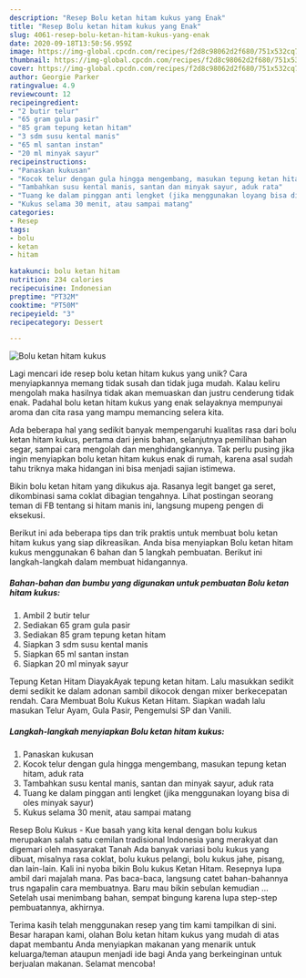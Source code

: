 ```yaml
---
description: "Resep Bolu ketan hitam kukus yang Enak"
title: "Resep Bolu ketan hitam kukus yang Enak"
slug: 4061-resep-bolu-ketan-hitam-kukus-yang-enak
date: 2020-09-18T13:50:56.959Z
image: https://img-global.cpcdn.com/recipes/f2d8c98062d2f680/751x532cq70/bolu-ketan-hitam-kukus-foto-resep-utama.jpg
thumbnail: https://img-global.cpcdn.com/recipes/f2d8c98062d2f680/751x532cq70/bolu-ketan-hitam-kukus-foto-resep-utama.jpg
cover: https://img-global.cpcdn.com/recipes/f2d8c98062d2f680/751x532cq70/bolu-ketan-hitam-kukus-foto-resep-utama.jpg
author: Georgie Parker
ratingvalue: 4.9
reviewcount: 12
recipeingredient:
- "2 butir telur"
- "65 gram gula pasir"
- "85 gram tepung ketan hitam"
- "3 sdm susu kental manis"
- "65 ml santan instan"
- "20 ml minyak sayur"
recipeinstructions:
- "Panaskan kukusan"
- "Kocok telur dengan gula hingga mengembang, masukan tepung ketan hitam, aduk rata"
- "Tambahkan susu kental manis, santan dan minyak sayur, aduk rata"
- "Tuang ke dalam pinggan anti lengket (jika menggunakan loyang bisa di oles minyak sayur)"
- "Kukus selama 30 menit, atau sampai matang"
categories:
- Resep
tags:
- bolu
- ketan
- hitam

katakunci: bolu ketan hitam 
nutrition: 234 calories
recipecuisine: Indonesian
preptime: "PT32M"
cooktime: "PT50M"
recipeyield: "3"
recipecategory: Dessert

---
```



![Bolu ketan hitam kukus](https://img-global.cpcdn.com/recipes/f2d8c98062d2f680/751x532cq70/bolu-ketan-hitam-kukus-foto-resep-utama.jpg)

Lagi mencari ide resep bolu ketan hitam kukus yang unik? Cara menyiapkannya memang tidak susah dan tidak juga mudah. Kalau keliru mengolah maka hasilnya tidak akan memuaskan dan justru cenderung tidak enak. Padahal bolu ketan hitam kukus yang enak selayaknya mempunyai aroma dan cita rasa yang mampu memancing selera kita.

Ada beberapa hal yang sedikit banyak mempengaruhi kualitas rasa dari bolu ketan hitam kukus, pertama dari jenis bahan, selanjutnya pemilihan bahan segar, sampai cara mengolah dan menghidangkannya. Tak perlu pusing jika ingin menyiapkan bolu ketan hitam kukus enak di rumah, karena asal sudah tahu triknya maka hidangan ini bisa menjadi sajian istimewa.

Bikin bolu ketan hitam yang dikukus aja. Rasanya legit banget ga seret, dikombinasi sama coklat dibagian tengahnya. Lihat postingan seorang teman di FB tentang si hitam manis ini, langsung mupeng pengen di eksekusi.


Berikut ini ada beberapa tips dan trik praktis untuk membuat bolu ketan hitam kukus yang siap dikreasikan. Anda bisa menyiapkan Bolu ketan hitam kukus menggunakan 6 bahan dan 5 langkah pembuatan. Berikut ini langkah-langkah dalam membuat hidangannya.

<!--inarticleads1-->

##### Bahan-bahan dan bumbu yang digunakan untuk pembuatan Bolu ketan hitam kukus:

1. Ambil 2 butir telur
1. Sediakan 65 gram gula pasir
1. Sediakan 85 gram tepung ketan hitam
1. Siapkan 3 sdm susu kental manis
1. Siapkan 65 ml santan instan
1. Siapkan 20 ml minyak sayur


Tepung Ketan Hitam DiayakAyak tepung ketan hitam. Lalu masukkan sedikit demi sedikit ke dalam adonan sambil dikocok dengan mixer berkecepatan rendah. Cara Membuat Bolu Kukus Ketan Hitam. Siapkan wadah lalu masukan Telur Ayam, Gula Pasir, Pengemulsi SP dan Vanili. 

<!--inarticleads2-->

##### Langkah-langkah menyiapkan Bolu ketan hitam kukus:

1. Panaskan kukusan
1. Kocok telur dengan gula hingga mengembang, masukan tepung ketan hitam, aduk rata
1. Tambahkan susu kental manis, santan dan minyak sayur, aduk rata
1. Tuang ke dalam pinggan anti lengket (jika menggunakan loyang bisa di oles minyak sayur)
1. Kukus selama 30 menit, atau sampai matang


Resep Bolu Kukus - Kue basah yang kita kenal dengan bolu kukus merupakan salah satu cemilan tradisional Indonesia yang merakyat dan digemari oleh masyarakat Tanah Ada banyak variasi bolu kukus yang dibuat, misalnya rasa coklat, bolu kukus pelangi, bolu kukus jahe, pisang, dan lain-lain. Kali ini nyoba bikin Bolu kukus Ketan Hitam. Resepnya lupa ambil dari majalah mana. Pas baca-baca, langsung catet bahan-bahannya trus ngapalin cara membuatnya. Baru mau bikin sebulan kemudian … Setelah usai menimbang bahan, sempat bingung karena lupa step-step pembuatannya, akhirnya. 

Terima kasih telah menggunakan resep yang tim kami tampilkan di sini. Besar harapan kami, olahan Bolu ketan hitam kukus yang mudah di atas dapat membantu Anda menyiapkan makanan yang menarik untuk keluarga/teman ataupun menjadi ide bagi Anda yang berkeinginan untuk berjualan makanan. Selamat mencoba!
